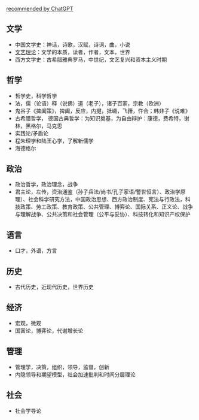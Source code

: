 [recommended by ChatGPT](./booklist-chatgpt.png)

## 文学  
- 中国文学史：神话，诗歌，汉赋，诗词，曲，小说  
- [文艺理论](./29-文学理论%20杨宁.pdf)：文学的本质，读者，作者，文本，世界  
- 西方文学史：古希腊雅典罗马，中世纪，文艺复兴和资本主义时期  

## 哲学  
- 哲学史，科学哲学  
- 法，儒（论语）释（说佛）道（老子），诸子百家，宗教（欧洲）
- 鬼谷子《捭阖策》，捭阖，反应，内揵，抵巇，飞箝，忤合；韩非子《说难》
- 古希腊哲学， 德国古典哲学：为知识奠基，为自由辩护：康德，费希特，谢林，黑格尔，马克思
- 实践论/矛盾论
- 程朱理学和陆王心学，了解新儒学
- 海德格尔

## 政治  
- 政治哲学，政治理念，战争  
- 君主论，左传，资治通鉴（孙子兵法/尚书/孔子家语/警世恒言）、政治学原理）、社会科学研究方法，中国政治思想、西方政治制度、宪法与行政法，科技政策、劳工政策、教育政策、公共管理、博弈论、国际关系、正义论、战争与理解战争、公共决策和社会管理（公平与妥协）、科技转化和知识产权保护

## 语言  
- 口才，外语，方言  

## 历史  
- 古代历史，近现代历史，世界历史

## 经济  
- 宏观，微观  
- 国富论，博弈论，代谢增长论  

## 管理  
- 管理学，决策，组织，领导，监督，创新  
- 内隐领导和期望模型，社会加速批判和时间分层理论

## 社会  
- 社会学导论  

